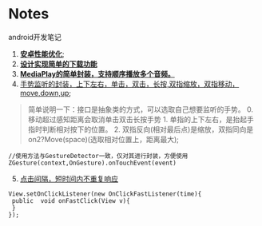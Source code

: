 # Notes
android开发笔记

1. **[安卓性能优化](https://github.com/xuanu/Notes/blob/master/Notes/optimize/%E5%AE%89%E5%8D%93%E4%B8%AD%E7%9A%84%E6%80%A7%E8%83%BD%E4%BC%98%E5%8C%96.md)**;  
2. **[设计实现简单的下载功能](https://github.com/xuanu/Notes/blob/master/Notes/download/%E8%AE%BE%E8%AE%A1%E5%AE%9E%E7%8E%B0%E4%B8%80%E4%B8%AA%E7%AE%80%E5%8D%95%E4%B8%8B%E8%BD%BD%E5%8A%9F%E8%83%BD.md)**
3. **[MediaPlay的简单封装，支持顺序播放多个音频。](https://github.com/xuanu/Notes/blob/master/Notes/MediaPlayer%E7%9A%84%E7%AE%80%E5%8D%95%E5%B0%81%E8%A3%85.md)**
4. [手势监听的封装，上下左右，单击，双击，长按,双指缩放，双指移动，move,down,up](https://github.com/xuanu/Notes/blob/master/commonlibrary/src/main/java/com/qimon/commonlibrary/gesture/ZGesture.kt);
> 简单说明一下：接口是抽象类的方式，可以选取自己想要监听的手势。
    0. 移动超过感知距离会取消单击双击长按手势
    1. 单指的上下左右，是抬起手指时判断相对按下的位置。
    2. 双指反向(相对最后点)是缩放，双指同向是on2?Move(space)(选取相对位置上，距离最大);
```
//使用方法与GestureDetector一致，仅对其进行封装，方便使用
ZGesture(context,OnGesture).onTouchEvent(event)
```
5. [点击间隔，短时间内不重复响应](https://github.com/xuanu/Notes/blob/master/commonlibrary/src/main/java/com/qimon/commonlibrary/gesture/OnClickFastListener.java)
```
View.setOnClickListener(new OnClickFastListener(time){
 public  void onFastClick(View v){
 }
});
```